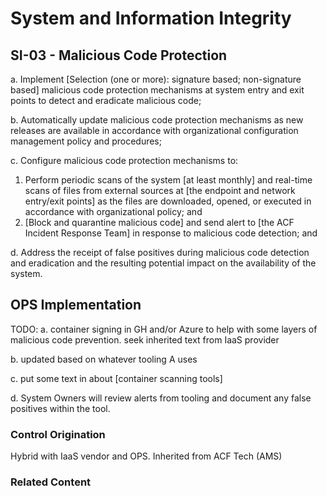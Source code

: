 # System and Information Integrity
## SI-03 - Malicious Code Protection

a. Implement [Selection (one or more): signature based; non-signature based] malicious code protection mechanisms at system entry and exit points to detect and eradicate malicious code;

b. Automatically update malicious code protection mechanisms as new releases are available in accordance with organizational configuration management policy and procedures;

c. Configure malicious code protection mechanisms to:<br />
1. Perform periodic scans of the system [at least monthly] and real-time scans of files from external sources at [the endpoint and network entry/exit points] as the files are downloaded, opened, or executed in accordance with organizational policy; and<br />
2. [Block and quarantine malicious code] and send alert to [the ACF Incident Response Team] in response to malicious code detection; and

d. Address the receipt of false positives during malicious code detection and eradication and the resulting potential impact on the availability of the system.

## OPS Implementation

TODO: a. container signing in GH and/or Azure to help with some layers of malicious code prevention. seek inherited text from IaaS provider

b. updated based on whatever tooling A uses

c. put some text in about [container scanning tools]

d. System Owners will review alerts from tooling and document any false positives within the tool.

### Control Origination

Hybrid with IaaS vendor and OPS. Inherited from ACF Tech (AMS)

### Related Content
